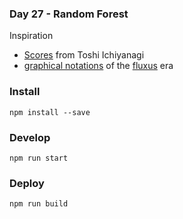 ### Day 27 - Random Forest

Inspiration
- [Scores](https://blogthehum.wordpress.com/2016/05/21/the-scores-of-toshi-ichiyanagi/) from Toshi Ichiyanagi
- [graphical notations](https://llllllll.co/t/experimental-music-notation-resources/) of the [fluxus](https://en.wikipedia.org/wiki/Fluxus) era

### Install
`npm install --save`

### Develop
`npm run start`

### Deploy
`npm run build`
